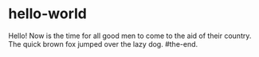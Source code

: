 # hello-world
Hello!
Now is the time for all good men to come to the aid of their country.
The quick brown fox jumped over the lazy dog.
#the-end.
